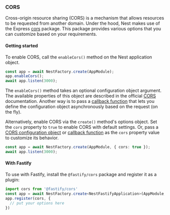 ### CORS

Cross-origin resource sharing (CORS) is a mechanism that allows resources to be requested from another domain. Under the hood, Nest makes use of the Express [cors](https://github.com/expressjs/cors) package. This package provides various options that you can customize based on your requirements.

#### Getting started

To enable CORS, call the `enableCors()` method on the Nest application object.

```typescript
const app = await NestFactory.create(AppModule);
app.enableCors();
await app.listen(3000);
```

The `enableCors()` method takes an optional configuration object argument. The available properties of this object are described in the official [CORS](https://github.com/expressjs/cors#configuration-options) documentation. Another way is to pass a [callback function](https://github.com/expressjs/cors#configuring-cors-asynchronously) that lets you define the configuration object asynchronously based on the request (on the fly).

Alternatively, enable CORS via the `create()` method's options object. Set the `cors` property to `true` to enable CORS with default settings.
Or, pass a [CORS configuration object](https://github.com/expressjs/cors#configuration-options) or [callback function](https://github.com/expressjs/cors#configuring-cors-asynchronously) as the `cors` property value to customize its behavior.

```typescript
const app = await NestFactory.create(AppModule, { cors: true });
await app.listen(3000);
```

#### With Fastify

To use with Fastify, install the `@fastify/cors` package and register it as a plugin:

```typescript
import cors from '@fastify/cors'
const app = await NestFactory.create<NestFastifyApplication>(AppModule, new FastifyAdapter());
app.register(cors, {
  // put your options here
})
```

